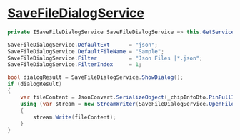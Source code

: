 # [SaveFileDialogService](https://docs.devexpress.com/WPF/114760/mvvm-framework/services/predefined-set/savefiledialogservice)

```csharp
private ISaveFileDialogService SaveFileDialogService => this.GetService<ISaveFileDialogService>();

SaveFileDialogService.DefaultExt      = "json";
SaveFileDialogService.DefaultFileName = "Sample";
SaveFileDialogService.Filter          = "Json Files |*.json";
SaveFileDialogService.FilterIndex     = 1;

bool dialogResult = SaveFileDialogService.ShowDialog();
if (dialogResult)
{
    var fileContent = JsonConvert.SerializeObject(_chipInfoDto.PinFullInfo, Formatting.Indented);
    using (var stream = new StreamWriter(SaveFileDialogService.OpenFile()))
    {
        stream.Write(fileContent);
    }
}
```
